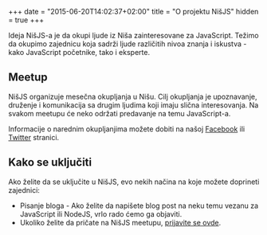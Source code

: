 +++
date = "2015-06-20T14:02:37+02:00"
title = "O projektu NišJS"
hidden = true
+++

Ideja NišJS-a je da okupi ljude iz Niša zainteresovane za JavaScript. Težimo da okupimo zajednicu koja sadrži ljude različitih nivoa znanja i iskustva - kako JavaScript početnike, tako i eksperte.

## Meetup

NišJS organizuje mesečna okupljanja u Nišu. Cilj okupljanja je upoznavanje, druženje i komunikacija sa drugim ljudima koji imaju slična interesovanja. Na svakom meetupu će neko održati predavanje na temu JavaScript-a.

Informacije o narednim okupljanjima možete dobiti na našoj [Facebook](https://www.facebook.com/nisjs/) ili [Twitter](https://twitter.com/NisJSmeetups) stranici.

## Kako se uključiti

Ako želite da se uključite u NišJS, evo nekih načina na koje možete doprineti zajednici:

- Pisanje bloga - Ako želite da napišete blog post na neku temu vezanu za JavaScript ili NodeJS, vrlo rado ćemo ga objaviti.
- Ukoliko želite da pričate na NišJS meetupu, [prijavite se ovde](github.com/nisjs/cfp).
